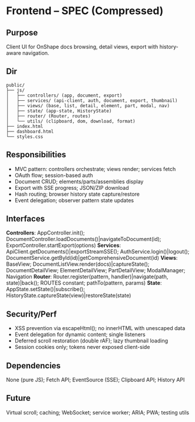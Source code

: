 # Frontend – SPEC (Compressed)

## Purpose
Client UI for OnShape docs browsing, detail views, export with history-aware navigation.

## Dir
```
public/
├── js/
│   ├── controllers/ (app, document, export)
│   ├── services/ (api-client, auth, document, export, thumbnail)
│   ├── views/ (base, list, detail, element, part, modal, nav)
│   ├── state/ (app-state, HistoryState)
│   ├── router/ (Router, routes)
│   └── utils/ (clipboard, dom, download, format)
├── index.html
├── dashboard.html
└── styles.css
```

## Responsibilities
- MVC pattern: controllers orchestrate; views render; services fetch
- OAuth flow; session-based auth
- Document CRUD; elements/parts/assemblies display
- Export with SSE progress; JSON/ZIP download
- Hash routing; browser history state capture/restore
- Event delegation; observer pattern state updates

## Interfaces
**Controllers**: AppController.init(); DocumentController.loadDocuments()|navigateToDocument(id); ExportController.startExport(options)
**Services**: ApiClient.getDocuments()|exportStreamSSE(); AuthService.login()|logout(); DocumentService.getById(id)|getComprehensiveDocument(id)
**Views**: BaseView; DocumentListView.render(docs)|captureState(); DocumentDetailView; ElementDetailView; PartDetailView; ModalManager; Navigation
**Router**: Router.register(pattern, handler)|navigate(path, state)|back(); ROUTES constant; pathTo(pattern, params)
**State**: AppState.setState()|subscribe(); HistoryState.captureState(view)|restoreState(state)

## Security/Perf
- XSS prevention via escapeHtml(); no innerHTML with unescaped data
- Event delegation for dynamic content; single listeners
- Deferred scroll restoration (double rAF); lazy thumbnail loading
- Session cookies only; tokens never exposed client-side

## Dependencies
None (pure JS); Fetch API; EventSource (SSE); Clipboard API; History API

## Future
Virtual scroll; caching; WebSocket; service worker; ARIA; PWA; testing utils
